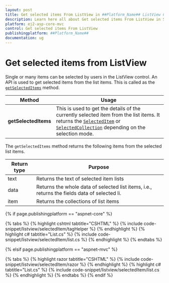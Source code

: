 ```yaml
---
layout: post
title: Get selected items From ListView in ##Platform_Name## ListView Control | Syncfusion
description: Learn here all about Get selected items From ListView in Syncfusion ##Platform_Name## ListView control of Syncfusion Essential JS 2 and more.
platform: ej2-asp-core-mvc
control: Get selected items From ListView
publishingplatform: ##Platform_Name##
documentation: ug
---
```


# Get selected items from ListView

Single or many items can be selected by users in the ListView control. An API is used to get selected items from the list items. This is called as the [`getSelectedItems`](https://ej2.syncfusion.com/documentation/api/list-view/#getselecteditems) method.

| Method | Usage |
|------------|-------------------|
**getSelectedItems** | This is used to get the details of the currently selected item from the list items. It returns the [`SelectedItem`](https://ej2.syncfusion.com/documentation/api/list-view/selectedItem/) or [`SelectedCollection`](https://ej2.syncfusion.com/documentation/api/list-view/selectedCollection/) depending on the selection mode.

The `getSelectedItems` method returns the following items from the selected list items.

| Return type | Purpose |
|------------|-------------------|
| text | Returns the text of selected item lists |
| data | Returns the whole data of selected list items, i.e., returns the fields data of selected li.|
| item | Returns the collections of list items |

{% if page.publishingplatform == "aspnet-core" %}

{% tabs %}
{% highlight cshtml tabtitle="CSHTML" %}
{% include code-snippet/listview/selectedItem/tagHelper %}
{% endhighlight %}
{% highlight c# tabtitle="List.cs" %}
{% include code-snippet/listview/selectedItem/list.cs %}
{% endhighlight %}
{% endtabs %}

{% elsif page.publishingplatform == "aspnet-mvc" %}

{% tabs %}
{% highlight razor tabtitle="CSHTML" %}
{% include code-snippet/listview/selectedItem/razor %}
{% endhighlight %}
{% highlight c# tabtitle="List.cs" %}
{% include code-snippet/listview/selectedItem/list.cs %}
{% endhighlight %}
{% endtabs %}
{% endif %}


